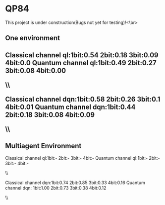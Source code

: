 # QP84

This project is under construction(Bugs not yet for testing)!<\br>

<h2>One environment<h2>
<p>Classical channel ql:1bit:0.54 2bit:0.18 3bit:0.09 4bit:0.0
Quantum channel ql:1bit:0.49 2bit:0.27 3bit:0.08 4bit:0.00</p>\\
<p>Classical channel dqn:1bit:0.58 2bit:0.26 3bit:0.1 4bit:0.01
Quantum channel dqn:1bit:0.44 2bit:0.18 3bit:0.08 4bit:0.09</p>\\


<h2>Multiagent Environment</h2>
<p>Classical channel ql:1bit:- 2bit:- 3bit:- 4bit:-
Quantum channel ql:1bit:- 2bit:- 3bit:- 4bit:- </p>\\
<p>Classical channel dqn:1bit:0.74 2bit:0.85 3bit:0.33 4bit:0.16
Quantum channel dqn: 1bit:1.00 2bit:0.73 3bit:0.38 4bit:0.12</p>\\
